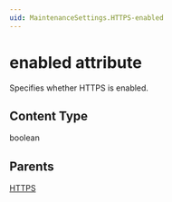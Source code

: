 ```yaml
---
uid: MaintenanceSettings.HTTPS-enabled
---
```


# enabled attribute

Specifies whether HTTPS is enabled.

## Content Type

boolean

## Parents

[HTTPS](xref:MaintenanceSettings.HTTPS)
